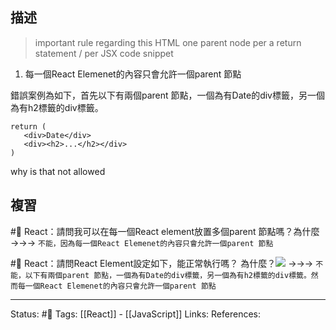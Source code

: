 ## 描述

> important rule regarding this HTML
> one parent node per a return statement / per JSX code snippet



1. 每一個React Elemenet的內容只會允許一個parent 節點

  

錯誤案例為如下，首先以下有兩個parent 節點，一個為有Date的div標籤，另一個為有h2標籤的div標籤。
```
return (  
   <div>Date</div>  
   <div><h2>...</h2></div>  
)
```

  

why is that not allowed

## 複習
#🧠 React：請問我可以在每一個React element放置多個parent 節點嗎？為什麼 ->->-> `不能，因為每一個React Elemenet的內容只會允許一個parent 節點`
<!--SR:!2022-09-21,28,250-->

#🧠 React：請問React Element設定如下，能正常執行嗎？ 為什麼？![](https://res.cloudinary.com/dqfxgtyoi/image/upload/v1660149890/blog/react/react-element/wrong-react-element_ih5rsf.png) ->->-> `不能，以下有兩個parent 節點，一個為有Date的div標籤，另一個為有h2標籤的div標籤。然而每一個React Elemenet的內容只會允許一個parent 節點`
<!--SR:!2022-11-24,67,250-->


---
Status: #🌱 
Tags:
[[React]] - [[JavaScript]]
Links:
References: